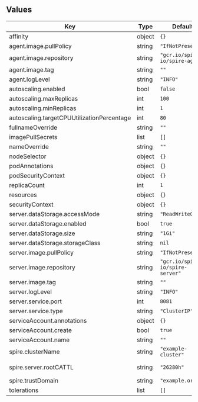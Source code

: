 
## Values

| Key                                        | Type   | Default                           | Description           |
|--------------------------------------------|--------|-----------------------------------|-----------------------|
| affinity                                   | object | `{}`                              |                       |
| agent.image.pullPolicy                     | string | `"IfNotPresent"`                  |                       |
| agent.image.repository                     | string | `"gcr.io/spiffe-io/spire-agent"`  |                       |
| agent.image.tag                            | string | `""`                              |                       |
| agent.logLevel                             | string | `"INFO"`                          |                       |
| autoscaling.enabled                        | bool   | `false`                           |                       |
| autoscaling.maxReplicas                    | int    | `100`                             |                       |
| autoscaling.minReplicas                    | int    | `1`                               |                       |
| autoscaling.targetCPUUtilizationPercentage | int    | `80`                              |                       |
| fullnameOverride                           | string | `""`                              |                       |
| imagePullSecrets                           | list   | `[]`                              |                       |
| nameOverride                               | string | `""`                              |                       |
| nodeSelector                               | object | `{}`                              |                       |
| podAnnotations                             | object | `{}`                              |                       |
| podSecurityContext                         | object | `{}`                              |                       |
| replicaCount                               | int    | `1`                               |                       |
| resources                                  | object | `{}`                              |                       |
| securityContext                            | object | `{}`                              |                       |
| server.dataStorage.accessMode              | string | `"ReadWriteOnce"`                 |                       |
| server.dataStorage.enabled                 | bool   | `true`                            |                       |
| server.dataStorage.size                    | string | `"1Gi"`                           |                       |
| server.dataStorage.storageClass            | string | `nil`                             |                       |
| server.image.pullPolicy                    | string | `"IfNotPresent"`                  |                       |
| server.image.repository                    | string | `"gcr.io/spiffe-io/spire-server"` |                       |
| server.image.tag                           | string | `""`                              |                       |
| server.logLevel                            | string | `"INFO"`                          |                       |
| server.service.port                        | int    | `8081`                            |                       |
| server.service.type                        | string | `"ClusterIP"`                     |                       |
| serviceAccount.annotations                 | object | `{}`                              |                       |
| serviceAccount.create                      | bool   | `true`                            |                       |
| serviceAccount.name                        | string | `""`                              |                       |
| spire.clusterName                          | string | `"example-cluster"`               |                       |
| spire.server.rootCATTL                     | string | `"26280h"`                        | determine root_ca TTL |
| spire.trustDomain                          | string | `"example.org"`                   |                       |
| tolerations                                | list   | `[]`                              |                       |
